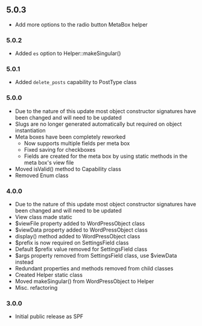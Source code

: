 ## 5.0.3

* Add more options to the radio button MetaBox helper

### 5.0.2

* Added `es` option to Helper::makeSingular()

### 5.0.1

* Added `delete_posts` capability to PostType class

### 5.0.0

* Due to the nature of this update most object constructor signatures have been changed and will need to be updated
* Slugs are no longer generated automatically but required on object instantiation
* Meta boxes have been completely reworked
    * Now supports multiple fields per meta box
    * Fixed saving for checkboxes
    * Fields are created for the meta box by using static methods in the meta box's view file
* Moved isValid() method to Capability class
* Removed Enum class

### 4.0.0

* Due to the nature of this update most object constructor signatures have been changed and will need to be updated
* View class made static
* $viewFile property added to WordPressObject class
* $viewData property added to WordPressObject class
* display() method added to WordPressObject class
* $prefix is now required on SettingsField class
* Default $prefix value removed for SettingsField class
* $args property removed from SettingsField class, use $viewData instead
* Redundant properties and methods removed from child classes
* Created Helper static class
* Moved makeSingular() from WordPressObject to Helper
* Misc. refactoring

### 3.0.0

* Initial public release as SPF

